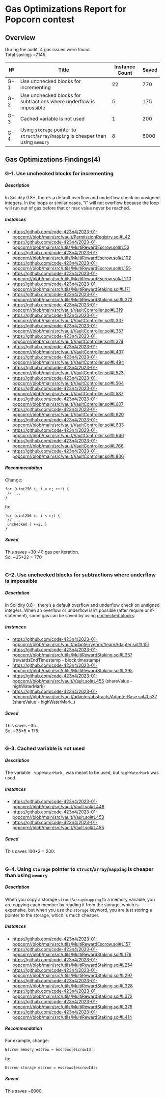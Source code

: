 # Gas Optimizations Report for Popcorn contest
## Overview

During the audit, 4 gas issues were found.  
Total savings ~7145.

№ | Title | Instance Count | Saved
--- | --- | --- | ---
G-1 | Use unchecked blocks for incrementing | 22 | 770
G-2 | Use unchecked blocks for subtractions where underflow is impossible | 5 | 175
G-3 | Cached variable is not used  | 1 | 200
G-4 | Using ```storage``` pointer to ```struct```/```array```/```mapping``` is cheaper than using ```memory``` | 8 | 6000

## Gas Optimizations Findings(4)
### G-1. Use unchecked blocks for incrementing
##### Description
In Solidity 0.8+, there’s a default overflow and underflow check on unsigned integers. In the loops or similar cases, "i" will not overflow because the loop will run out of gas before that or max value never be reached.
##### Instances
- https://github.com/code-423n4/2023-01-popcorn//blob/main/src/vault/PermissionRegistry.sol#L42
- https://github.com/code-423n4/2023-01-popcorn//blob/main/src/utils/MultiRewardEscrow.sol#L53
- https://github.com/code-423n4/2023-01-popcorn//blob/main/src/utils/MultiRewardEscrow.sol#L102
- https://github.com/code-423n4/2023-01-popcorn//blob/main/src/utils/MultiRewardEscrow.sol#L155
- https://github.com/code-423n4/2023-01-popcorn//blob/main/src/utils/MultiRewardEscrow.sol#L210
- https://github.com/code-423n4/2023-01-popcorn//blob/main/src/utils/MultiRewardStaking.sol#L171
- https://github.com/code-423n4/2023-01-popcorn//blob/main/src/utils/MultiRewardStaking.sol#L373
- https://github.com/code-423n4/2023-01-popcorn//blob/main/src/vault/VaultController.sol#L319
- https://github.com/code-423n4/2023-01-popcorn//blob/main/src/vault/VaultController.sol#L337
- https://github.com/code-423n4/2023-01-popcorn//blob/main/src/vault/VaultController.sol#L357 
- https://github.com/code-423n4/2023-01-popcorn//blob/main/src/vault/VaultController.sol#L374
- https://github.com/code-423n4/2023-01-popcorn//blob/main/src/vault/VaultController.sol#L437
- https://github.com/code-423n4/2023-01-popcorn//blob/main/src/vault/VaultController.sol#L494
- https://github.com/code-423n4/2023-01-popcorn//blob/main/src/vault/VaultController.sol#L523
- https://github.com/code-423n4/2023-01-popcorn//blob/main/src/vault/VaultController.sol#L564
- https://github.com/code-423n4/2023-01-popcorn//blob/main/src/vault/VaultController.sol#L587
- https://github.com/code-423n4/2023-01-popcorn//blob/main/src/vault/VaultController.sol#L607
- https://github.com/code-423n4/2023-01-popcorn//blob/main/src/vault/VaultController.sol#L620
- https://github.com/code-423n4/2023-01-popcorn//blob/main/src/vault/VaultController.sol#L633
- https://github.com/code-423n4/2023-01-popcorn//blob/main/src/vault/VaultController.sol#L646
- https://github.com/code-423n4/2023-01-popcorn//blob/main/src/vault/VaultController.sol#L766
- https://github.com/code-423n4/2023-01-popcorn//blob/main/src/vault/VaultController.sol#L806

##### Recommendation
Change:
```
for (uint256 i; i < n; ++i) {
 // ...
}
```
to:
```
for (uint256 i; i < n;) { 
 // ...
 unchecked { ++i; }
}
```

##### Saved
This saves ~30-40 gas per iteration.  
So, ~35*22 = 770
#
### G-2. Use unchecked blocks for subtractions where underflow is impossible
##### Description
In Solidity 0.8+, there’s a default overflow and underflow check on unsigned integers. When an overflow or underflow isn’t possible (after require or if-statement), some gas can be saved by using [unchecked blocks](https://docs.soliditylang.org/en/v0.8.17/control-structures.html#checked-or-unchecked-arithmetic).
##### Instances
- https://github.com/code-423n4/2023-01-popcorn//blob/main/src/vault/adapter/yearn/YearnAdapter.sol#L151
- https://github.com/code-423n4/2023-01-popcorn//blob/main/src/utils/MultiRewardStaking.sol#L357 (rewardsEndTimestamp - block.timestamp)
- https://github.com/code-423n4/2023-01-popcorn//blob/main/src/utils/MultiRewardStaking.sol#L395
- https://github.com/code-423n4/2023-01-popcorn//blob/main/src/vault/Vault.sol#L455 (shareValue - highWaterMark)
- https://github.com/code-423n4/2023-01-popcorn//blob/main/src/vault/adapter/abstracts/AdapterBase.sol#L537 (shareValue - highWaterMark_)

##### Saved
This saves ~35.  
So, ~35*5 = 175
#
### G-3. Cached variable is not used
##### Description
The variable ``` highWaterMark_``` was meant to be used, but ```highWaterMark``` was used.
##### Instances
- https://github.com/code-423n4/2023-01-popcorn//blob/main/src/vault/Vault.sol#L448
- https://github.com/code-423n4/2023-01-popcorn//blob/main/src/vault/Vault.sol#L453
- https://github.com/code-423n4/2023-01-popcorn//blob/main/src/vault/Vault.sol#L455

##### Saved
This saves 100*2 = 200.
#
### G-4. Using ```storage``` pointer to ```struct```/```array```/```mapping``` is cheaper than using ```memory```
##### Description
When you copy a storage ```struct```/```array```/```mapping``` to a memory variable, you are copying each member by reading it from the storage, which is expensive, but when you use the ```storage``` keyword, you are just storing a pointer to the storage, which is much cheaper.
##### Instances
- https://github.com/code-423n4/2023-01-popcorn//blob/main/src/utils/MultiRewardEscrow.sol#L157
- https://github.com/code-423n4/2023-01-popcorn//blob/main/src/utils/MultiRewardStaking.sol#L176 
- https://github.com/code-423n4/2023-01-popcorn//blob/main/src/utils/MultiRewardStaking.sol#L254
- https://github.com/code-423n4/2023-01-popcorn//blob/main/src/utils/MultiRewardStaking.sol#L297
- https://github.com/code-423n4/2023-01-popcorn//blob/main/src/utils/MultiRewardStaking.sol#L328
- https://github.com/code-423n4/2023-01-popcorn//blob/main/src/utils/MultiRewardStaking.sol#L372
- https://github.com/code-423n4/2023-01-popcorn//blob/main/src/utils/MultiRewardStaking.sol#L375
- https://github.com/code-423n4/2023-01-popcorn//blob/main/src/utils/MultiRewardStaking.sol#L414

##### Recommendation
For example, change: 
```
Escrow memory escrow = escrows[escrowId];
```  
to:  
```
Escrow storage escrow = escrows[escrowId];
```

##### Saved
This saves ~6000.  